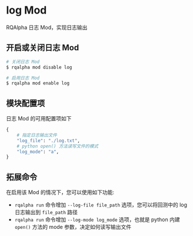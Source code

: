 # log Mod

RQAlpha 日志 Mod，实现日志输出

## 开启或关闭日志 Mod

```bash
# 关闭日志 Mod
$ rqalpha mod disable log

# 启用日志 Mod
$ rqalpha mod enable log
```

## 模块配置项

日志 Mod 的可用配置项如下

```python
{
    # 指定日志输出文件
    "log_file": "./log.txt",
    # python open() 方法读写文件的模式
    "log_mode": "a",
}
```

## 拓展命令

在启用该 Mod 的情况下，您可以使用如下功能:

- `rqalpha run` 命令增加 `--log-file file_path` 选项，您可以将回测中的 log 日志输出到 `file_path` 路径
- `rqalpha run` 命令增加 `--log-mode log_mode` 选项，也就是 python 内建 `open()` 方法的 mode 参数，决定如何读写输出文件